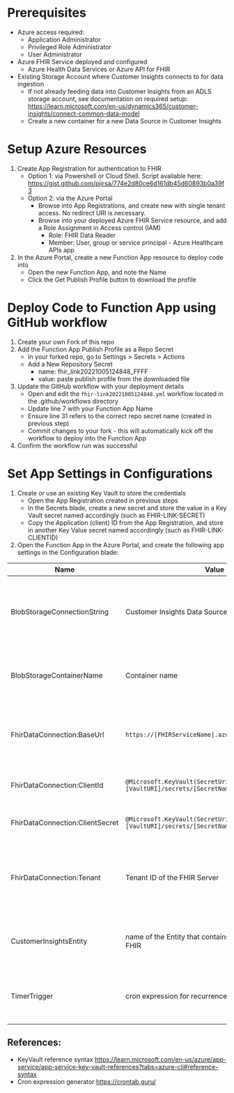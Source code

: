 # Prerequisites

- Azure access required: 
    - Application Administrator
    - Privileged Role Administrator
    - User Administrator
- Azure FHIR Service deployed and configured
    - Azure Health Data Services or Azure API for FHIR
- Existing Storage Account where Customer Insights connects to for data ingestion
    - If not already feeding data into Customer Insights from an ADLS storage account, see documentation on required setup: https://learn.microsoft.com/en-us/dynamics365/customer-insights/connect-common-data-model
    - Create a new container for a new Data Source in Customer Insights

# Setup Azure Resources

1. Create App Registration for authentication to FHIR
    - Option 1: via Powershell or Cloud Shell. Script available here: https://gist.github.com/pjirsa/774e2d80ce6d161db45d60893b0a39f3
    - Option 2: via the Azure Portal
        - Browse into App Registrations, and create new with single tenant access. No redirect URI is necessary.
        - Browse into your deployed Azure FHIR Service resource, and add a Role Assignment in Access control (IAM)
            - Role: FHIR Data Reader
            - Member: User, group or service principal - Azure Healthcare APIs app
2. In the Azure Portal, create a new Function App resource to deploy code into
    - Open the new Function App, and note the Name
    - Click the Get Publish Profile button to download the profile


# Deploy Code to Function App using GitHub workflow

1. Create your own Fork of this repo
2. Add the Function App Publish Profile as a Repo Secret
    - In your forked repo, go to Settings > Secrets > Actions
    - Add a New Repository Secret
        - name: fhir_link20221005124848_FFFF
        - value: paste publish profile from the downloaded file
3. Update the GitHub workflow with your deployment details
    - Open and edit the `fhir-link20221005124848.yml` workflow located in the .github/workflows directory
    - Update line 7 with your Function App Name
    - Ensure line 31 refers to the correct repo secret name (created in previous step)
    - Commit changes to your fork - this will automatically kick off the workflow to deploy into the Function App
4. Confirm the workflow run was successful

# Set App Settings in Configurations

1. Create or use an existing Key Vault to store the credentials
    - Open the App Registration created in previous steps
    - In the Secrets blade, create a new secret and store the value in a Key Vault secret named accordingly (such as FHIR-LINK-SECRET)
    - Copy the Application (client) ID from the App Registration, and store in another Key Value secret named accordingly (such as FHIR-LINK-CLIENTID)
2. Open the Function App in the Azure Portal, and create the following app settings in the Configuration blade: 

| Name  | Value   | Notes   |
|-------------- | -------------- | -------------- |
| BlobStorageConnectionString | Customer Insights Data Source | Can be copied from the Endpoints blade of the storage account |
| BlobStorageContainerName | Container name | This container should be dedicated to this function |
| FhirDataConnection:BaseUrl | `https://[FHIRServiceName].azurehealthcareapis.com/` | Can copy from FHIR Metadata endpoint in FHIR Service resource |
| FhirDataConnection:ClientId | `@Microsoft.KeyVault(SecretUri=[VaultURI]/secrets/[SecretName]/)` | Reference to this value in Key Vault |
| FhirDataConnection:ClientSecret | `@Microsoft.KeyVault(SecretUri=[VaultURI]/secrets/[SecretName]/)` | Reference to this value in Key Vault |
| FhirDataConnection:Tenant | Tenant ID of the FHIR Server | Can be copied from the FHIR Service on the Overview blade |
| CustomerInsightsEntity | name of the Entity that contains Patient Data from FHIR | Get from the Entities area of Customer Insight |
| TimerTrigger | cron expression for recurrence period | the period of time between runs of the Function |

## References: 

- KeyVault reference syntax https://learn.microsoft.com/en-us/azure/app-service/app-service-key-vault-references?tabs=azure-cli#reference-syntax
- Cron expression generator https://crontab.guru/



